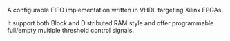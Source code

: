 A configurable FIFO implementation written in VHDL targeting Xilinx FPGAs.

It support both Block and Distributed RAM style and offer programmable full/empty multiple threshold control signals.
